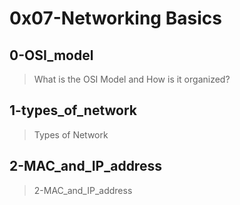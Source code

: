 # 0x07-Networking Basics

## 0-OSI_model
> What is the OSI Model and How is it organized?

## 1-types_of_network
> Types of Network

## 2-MAC_and_IP_address
> 2-MAC_and_IP_address
